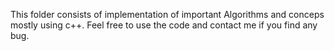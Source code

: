 This folder consists of  implementation of important Algorithms and conceps mostly using c++. Feel free to use the code and contact me if you find any bug.